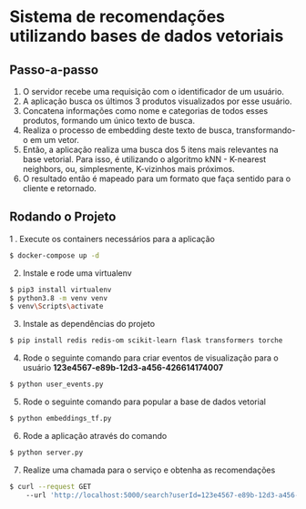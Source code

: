 # Sistema de recomendações utilizando bases de dados vetoriais

## Passo-a-passo

1. O servidor recebe uma requisição com o identificador de um usuário.
2. A aplicação busca os últimos 3 produtos visualizados por esse usuário.
3. Concatena informações como nome e categorias de todos esses produtos, formando um único texto de busca.
4. Realiza o processo de embedding deste texto de busca, transformando-o em um vetor.
5. Então, a aplicação realiza uma busca dos 5 itens mais relevantes na base vetorial. Para isso, é utilizando o algoritmo kNN - K-nearest neighbors, ou, simplesmente, K-vizinhos mais próximos.
6. O resultado então é mapeado para um formato que faça sentido para o cliente e retornado.

## Rodando o Projeto

1 . Execute os containers necessários para a aplicação
```bash
$ docker-compose up -d
```

2. Instale e rode uma virtualenv
```bash
$ pip3 install virtualenv
$ python3.8 -m venv venv
$ venv\Scripts\activate
```

3. Instale as dependências do projeto
```bash
$ pip install redis redis-om scikit-learn flask transformers torche
```

4. Rode o seguinte comando para criar eventos de visualização para o usuário **123e4567-e89b-12d3-a456-426614174007**
```bash
$ python user_events.py
```

5. Rode o seguinte comando para popular a base de dados vetorial
```bash
$ python embeddings_tf.py
```

6. Rode a aplicação através do comando
```bash
$ python server.py
```

7. Realize uma chamada para o serviço e obtenha as recomendações
```bash
$ curl --request GET
    --url 'http://localhost:5000/search?userId=123e4567-e89b-12d3-a456-426614174007'
```

